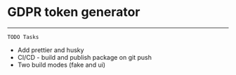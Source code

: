 # GDPR token generator

---

`TODO Tasks`

- Add prettier and husky
- CI/CD - build and publish package on git push
- Two build modes (fake and ui)
